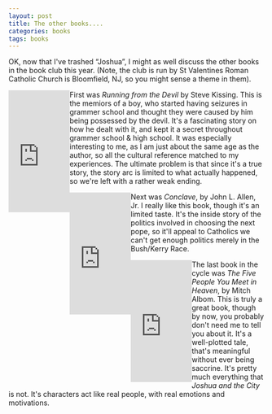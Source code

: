 ```yaml
---
layout: post
title: The other books....
categories: books
tags: books
---
```

<P>OK, now that I've trashed &#8220;Joshua&#8221;, I might as well discuss the other books in the book club this year.  (Note, the club is run by St Valentines Roman Catholic Church is Bloomfield, NJ, so you might sense a theme in them).</P>
<P>
<IFRAME style="FLOAT: left" marginWidth=0 marginHeight=0 src="http://rcm.amazon.com/e/cm?o=1&amp;l=as1&amp;f=ifr&amp;t=njtheatercom-20&amp;dev-t=D68HUNXKLHS4J&amp;p=8&amp;asins=0824521056&amp;IS2=1&amp;lt1=_blank" frameBorder=0 width=120 scrolling=no height=240><MAP NAME="boxmap-p8"><AREA SHAPE="RECT" COORDS="14, 200, 103, 207" HREF="http://rcm.amazon.com/e/cm/privacy-policy.html o=1" ><AREA COORDS="0,0,10000,10000" HREF="http://www.amazon.com/exec/obidos/redirect-home/njtheatercom-20" ></MAP><img src="http://rcm-images.amazon.com/images/G/01/rcm/120x240.gif" width="120" height="240" border="0" usemap="#boxmap-p8" alt="Shop at Amazon.com"></IFRAME>

First was *Running from the Devil* by Steve Kissing.  This is the memiors of a boy, who started having seizures in grammer school and thought they were caused by him being possessed by the devil.  It's a fascinating story on how he dealt with it, and kept it a secret throughout grammer school &amp; high school.  It was especially interesting to me, as I am just about the same age as the author, so all the cultural reference matched to my experiences.  The ultimate problem is that since it's a true story, the story arc is limited to what actually happened, so we're left with a rather weak ending. 

<IFRAME style="FLOAT: left" marginWidth=0 marginHeight=0 src="http://rcm.amazon.com/e/cm?o=1&amp;l=as1&amp;f=ifr&amp;t=njtheatercom-20&amp;dev-t=D68HUNXKLHS4J&amp;p=8&amp;asins=0385504535&amp;IS2=1&amp;lt1=_blank" frameBorder=0 width=120 scrolling=no height=240><MAP NAME="boxmap-p8"><AREA SHAPE="RECT" COORDS="14, 200, 103, 207" HREF="http://rcm.amazon.com/e/cm/privacy-policy.html o=1" ><AREA COORDS="0,0,10000,10000" HREF="http://www.amazon.com/exec/obidos/redirect-home/njtheatercom-20" ></MAP><img src="http://rcm-images.amazon.com/images/G/01/rcm/120x240.gif" width="120" height="240" border="0" usemap="#boxmap-p8" alt="Shop at Amazon.com"></IFRAME>

Next was *Conclave*, by John L. Allen, Jr.  I really like this book, though it's an limited taste.  It's the inside story of the politics involved in choosing the next pope, so it'll appeal to Catholics we can't get enough politics merely in the Bush/Kerry Race.


<IFRAME style="FLOAT: left" marginWidth=0 marginHeight=0 src="http://rcm.amazon.com/e/cm?o=1&amp;l=as1&amp;f=ifr&amp;t=njtheatercom-20&amp;dev-t=D68HUNXKLHS4J&amp;p=8&amp;asins=0786868716&amp;IS2=1&amp;lt1=_blank" frameBorder=0 width=120 scrolling=no height=240><MAP NAME="boxmap-p8"><AREA SHAPE="RECT" COORDS="14, 200, 103, 207" HREF="http://rcm.amazon.com/e/cm/privacy-policy.html o=1" ><AREA COORDS="0,0,10000,10000" HREF="http://www.amazon.com/exec/obidos/redirect-home/njtheatercom-20" ></MAP><img src="http://rcm-images.amazon.com/images/G/01/rcm/120x240.gif" width="120" height="240" border="0" usemap="#boxmap-p8" alt="Shop at Amazon.com"></IFRAME>

The last book in the cycle was *The Five People You Meet in Heaven*, by Mitch Albom. This is truly a great book, though by now, you probably don't need me to tell you about it.   It's a well-plotted tale, that's meaningful without ever being saccrine.  It's pretty much everything that *Joshua and the City* is not.  It's characters act like real people, with real emotions and motivations.

